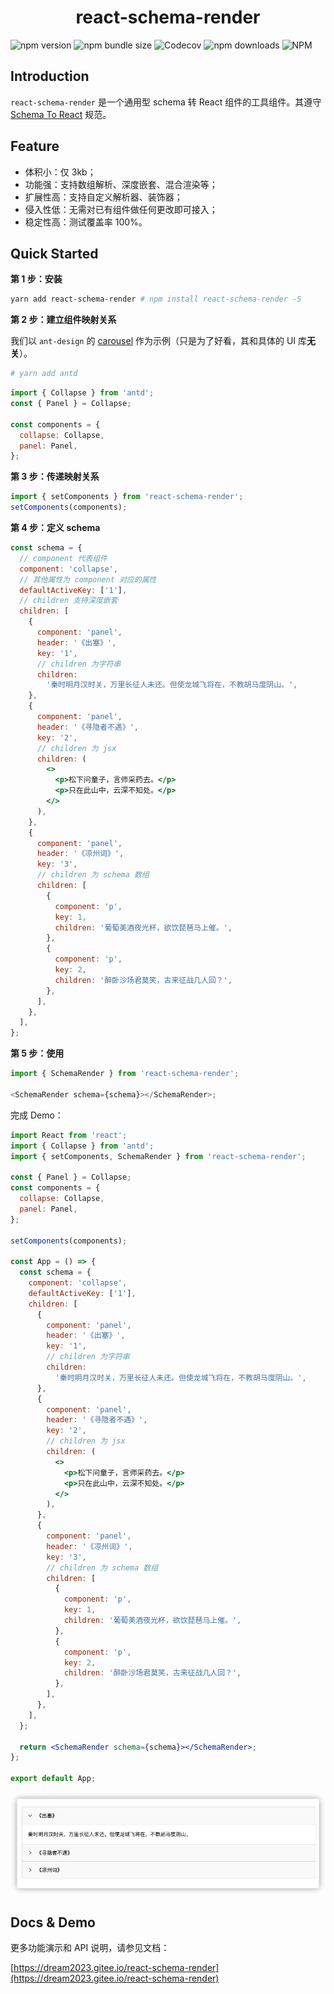 <h1 align="center">react-schema-render</h1>

![npm version](https://img.shields.io/npm/v/react-schema-render?style=for-the-badge)
![npm bundle size](https://img.shields.io/bundlephobia/minzip/react-schema-render?style=for-the-badge)
![Codecov](https://img.shields.io/codecov/c/github/dream2023/react-schema-render?style=for-the-badge)
![npm downloads](https://img.shields.io/npm/dt/react-schema-render?style=for-the-badge)
![NPM](https://img.shields.io/npm/l/react-schema-render?style=for-the-badge)

## Introduction

`react-schema-render` 是一个通用型 schema 转 React 组件的工具组件。其遵守 [Schema To React](https://dream2023.gitee.io/react-schema-render/规范) 规范。

## Feature

- 体积小：仅 3kb；
- 功能强：支持数组解析、深度嵌套、混合渲染等；
- 扩展性高：支持自定义解析器、装饰器；
- 侵入性低：无需对已有组件做任何更改即可接入；
- 稳定性高：测试覆盖率 100%。

## Quick Started

**第 1 步：安装**

```bash
yarn add react-schema-render # npm install react-schema-render -S
```

**第 2 步：建立组件映射关系**

我们以 `ant-design` 的 [carousel](https://ant.design/components/carousel-cn/) 作为示例（只是为了好看，其和具体的 UI 库**无关**）。

```bash
# yarn add antd
```

```js
import { Collapse } from 'antd';
const { Panel } = Collapse;

const components = {
  collapse: Collapse,
  panel: Panel,
};
```

**第 3 步：传递映射关系**

```js
import { setComponents } from 'react-schema-render';
setComponents(components);
```

**第 4 步：定义 schema**

```jsx
const schema = {
  // component 代表组件
  component: 'collapse',
  // 其他属性为 component 对应的属性
  defaultActiveKey: ['1'],
  // children 支持深度嵌套
  children: [
    {
      component: 'panel',
      header: '《出塞》',
      key: '1',
      // children 为字符串
      children:
        '秦时明月汉时关，万里长征人未还。但使龙城飞将在，不教胡马度阴山。',
    },
    {
      component: 'panel',
      header: '《寻隐者不遇》',
      key: '2',
      // children 为 jsx
      children: (
        <>
          <p>松下问童子，言师采药去。</p>
          <p>只在此山中，云深不知处。</p>
        </>
      ),
    },
    {
      component: 'panel',
      header: '《凉州词》',
      key: '3',
      // children 为 schema 数组
      children: [
        {
          component: 'p',
          key: 1,
          children: '葡萄美酒夜光杯，欲饮琵琶马上催。',
        },
        {
          component: 'p',
          key: 2,
          children: '醉卧沙场君莫笑，古来征战几人回？',
        },
      ],
    },
  ],
};
```

**第 5 步：使用**

```js
import { SchemaRender } from 'react-schema-render';

<SchemaRender schema={schema}></SchemaRender>;
```

完成 Demo：

```jsx
import React from 'react';
import { Collapse } from 'antd';
import { setComponents, SchemaRender } from 'react-schema-render';

const { Panel } = Collapse;
const components = {
  collapse: Collapse,
  panel: Panel,
};

setComponents(components);

const App = () => {
  const schema = {
    component: 'collapse',
    defaultActiveKey: ['1'],
    children: [
      {
        component: 'panel',
        header: '《出塞》',
        key: '1',
        // children 为字符串
        children:
          '秦时明月汉时关，万里长征人未还。但使龙城飞将在，不教胡马度阴山。',
      },
      {
        component: 'panel',
        header: '《寻隐者不遇》',
        key: '2',
        // children 为 jsx
        children: (
          <>
            <p>松下问童子，言师采药去。</p>
            <p>只在此山中，云深不知处。</p>
          </>
        ),
      },
      {
        component: 'panel',
        header: '《凉州词》',
        key: '3',
        // children 为 schema 数组
        children: [
          {
            component: 'p',
            key: 1,
            children: '葡萄美酒夜光杯，欲饮琵琶马上催。',
          },
          {
            component: 'p',
            key: 2,
            children: '醉卧沙场君莫笑，古来征战几人回？',
          },
        ],
      },
    ],
  };

  return <SchemaRender schema={schema}></SchemaRender>;
};

export default App;
```

[![demo](./demo.png)](https://dream2023.gitee.io/react-schema-render/)

## Docs & Demo

更多功能演示和 API 说明，请参见文档：

[https://dream2023.gitee.io/react-schema-render](https://dream2023.gitee.io/react-schema-render)
